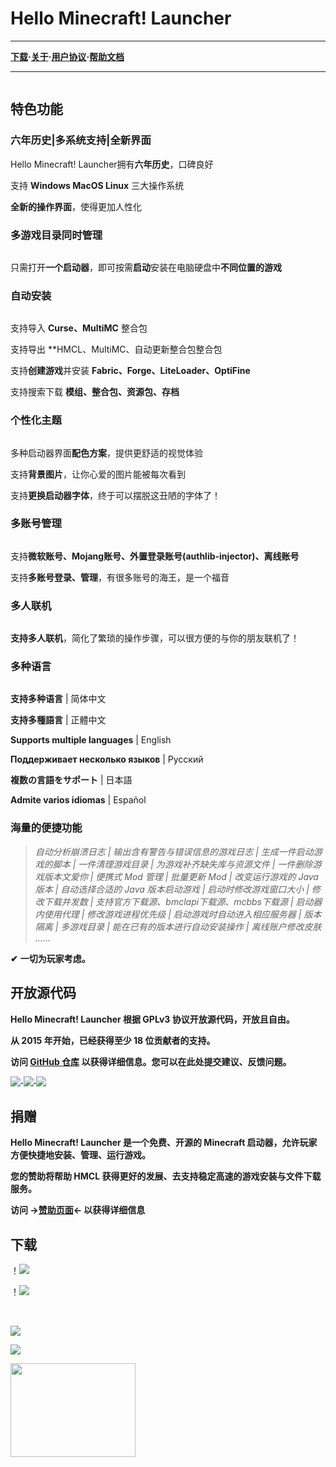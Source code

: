 # **Hello Minecraft! Launcher**

------

**[下载](#下载)·[关于](https://hmcl.huangyuhui.net/about/)·[用户协议](https://hmcl.huangyuhui.net/eula/)·[帮助文档](https://ldou123.github.io/HMCL-docs-website/)**        

------

![]()



## **特色功能**

### **六年历史|多系统支持|全新界面**

Hello Minecraft! Launcher拥有**六年历史**，口碑良好

支持 **Windows MacOS Linux** 三大操作系统

**全新的操作界面**，使得更加人性化



### **多游戏目录同时管理**

![]()

只需打开**一个启动器**，即可按需**启动**安装在电脑硬盘中**不同位置的游戏** 



### **自动安装**

![]()

支持导入 **Curse、MultiMC** 整合包

支持导出 **HMCL、MultiMC、自动更新整合包整合包

支持**创建游戏**并安装 **Fabric、Forge、LiteLoader、OptiFine**

支持搜索下载 **模组、整合包、资源包、存档**



### **个性化主题**

![]()

多种启动器界面**配色方案**，提供更舒适的视觉体验 

支持**背景图片**，让你心爱的图片能被每次看到

支持**更换启动器字体**，终于可以摆脱这丑陋的字体了！



### **多账号管理**

![]()

支持**微软账号、Mojang账号、外置登录账号(authlib-injector)、离线账号**

支持**多账号登录、管理**，有很多账号的海王，是一个福音



### 多人联机

![]()

**支持多人联机**，简化了繁琐的操作步骤，可以很方便的与你的朋友联机了！

### 多种语言

![]()

**支持多种语言** | 简体中文

**支持多種語言** | 正體中文

**Supports multiple languages** | English

**Поддерживает несколько языков** | Русский

**複数の言語をサポート** | 日本語

**Admite varios idiomas** | Español

### 海量的便捷功能

> *自动分析崩溃日志 | 输出含有警告与错误信息的游戏日志 | 生成一件启动游戏的脚本 | 一件清理游戏目录 | 为游戏补齐缺失库与资源文件 | 一件删除游戏版本文爱你 | 便携式 Mod 管理 | 批量更新 Mod | 改变运行游戏的 Java 版本 | 自动选择合适的 Java 版本启动游戏 | 启动时修改游戏窗口大小 | 修改下载并发数 | 支持官方下载源、bmclapi下载源、mcbbs下载源 | 启动器内使用代理 | 修改游戏进程优先级 | 启动游戏时自动进入相应服务器 | 版本隔离 | 多游戏目录 | 能在已有的版本进行自动安装操作 | 离线账户修改皮肤  ……*

**✔** **一切为玩家考虑。**



## 开放源代码

**Hello Minecraft! Launcher 根据 GPLv3 协议开放源代码，开放且自由。**

**从 2015 年开始，已经获得至少 18 位贡献者的支持。**

**访问 [GitHub 仓库](https://github.com/huanghongxun/HMCL) 以获得详细信息。您可以在此处提交建议、反馈问题。**    

[![](https://img.shields.io/github/issues/huanghongxun/HMCL?style=for-the-badge)](https://github.com/huanghongxun/HMCL/issues)**·**[![](https://img.shields.io/github/forks/huanghongxun/HMCL?style=for-the-badge)](https://github.com/huanghongxun/HMCL/network)**·**[![](https://img.shields.io/github/stars/huanghongxun/HMCL?style=for-the-badge)](https://github.com/huanghongxun/HMCL/network)



## 捐赠

**Hello Minecraft! Launcher 是一个免费、开源的 Minecraft 启动器，允许玩家方便快捷地安装、管理、运行游戏。**

**您的赞助将帮助 HMCL 获得更好的发展、去支持稳定高速的游戏安装与文件下载服务。**    

**访问 →[赞助页面](https://hmcl.huangyuhui.net/api/redirect/sponsor)← 以获得详细信息**



## 下载

！[![](https://img.shields.io/maven-central/v/org.glavo.hmcl/hmcl-stable?label=Click_to_download_Hello_Minecraft!_Launcher_Stable_Edition_|_点击下载_Hello_Minecraft!_Launcher_稳定版)](https://gitee.com/Glavo/HMCL-Update/blob/main/README.md#%E7%A8%B3%E5%AE%9A%E7%89%88-)

！[![](https://img.shields.io/maven-central/v/org.glavo.hmcl/hmcl-stable?label=Stable_Edition|稳定版)](https://github.com/huanghongxun/HMCL/network)

<img src="https://img.shields.io/github/issues/huanghongxun/HMCL?style=for-the-badge" alt="">
  <img src="https://img.shields.io/github/issues/huanghongxun/HMCL?style=for-the-badge" alt="">
</a>

[![](https://img.shields.io/maven-central/v/org.glavo.hmcl/hmcl-dev?label=Click_to_download_Hello_Minecraft!_Launcher_Dev_Edition_|_点击下载_Hello_Minecraft!_Launcher_开发版 )](https://gitee.com/Glavo/HMCL-Update/blob/main/README.md#%E6%B5%8B%E8%AF%95%E7%89%88-)

[![](https://img.shields.io/maven-central/v/org.glavo.hmcl/hmcl-dev?label=Dev_Edition|开发版)](https://gitee.com/Glavo/HMCL-Update/blob/main/README.md#%E6%B5%8B%E8%AF%95%E7%89%88-)

<a href="https://gitee.com/Glavo/HMCL-Update/blob/main/README.md#%E6%B5%8B%E8%AF%95%E7%89%88-"> 
  <img src="https://img.shields.io/maven-central/v/org.glavo.hmcl/hmcl-dev?label=Dev_Edition|开发版" width="200" height="150" />
</a>








